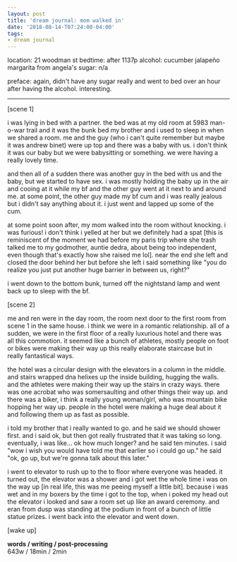 ```yaml
---
layout: post
title: 'dream journal: mom walked in'
date: '2018-08-14-T07:24:00-04:00'
tags:
- dream journal
--- 
```


location: 21 woodman st
bedtime: after 1137p
alcohol: cucumber jalapeño margarita from angela's 
sugar: n/a

preface: again, didn't have any sugar really and went to bed over an hour after having the alcohol. interesting. 

---

[scene 1]

i was lying in bed with a partner. the bed was at my old room at 5983 man-o-war trail and it was the bunk bed my brother and i used to sleep in when we shared a room. me and the guy (who i can't quite remember but maybe it was andrew binet) were up top and there was a baby with us. i don't think it was our baby but we were babysitting or something. we were having a really lovely time. 

and then all of a sudden there was another guy in the bed with us and the baby, but we started to have sex. i was mostly holding the baby up in the air and cooing at it while my bf and the other guy went at it next to and around me. at some point, the other guy made my bf cum and i was really jealous but i didn't say anything about it. i just went and lapped up some of the cum. 

at some point soon after, my mom walked into the room without knocking. i was furious! i don't think i yelled at her but we definitely had a spat [this is reminiscent of the moment we had before my paris trip where she trash talked me to my godmother, auntie dedra, about being too independent, even though that's exactly how she raised me lol]. near the end she left and closed the door behind her but before she left i said something like "you do realize you just put another huge barrier in between us, right?"

i went down to the bottom bunk, turned off the nightstand lamp and went back up to sleep with the bf. 

[scene 2]

me and ren were in the day room, the room next door to the first room from scene 1 in the same house. i think we were in a romantic relationship. all of a sudden, we were in the first floor of a really luxurious hotel and there was all this commotion. it seemed like a bunch of athletes, mostly people on foot or bikes were making their way up this really elaborate staircase but in really fantastical ways. 

the hotel was a circular design with the elevators in a column in the middle. and stairs wrapped dna helixes up the inside building, hugging the walls. and the athletes were making their way up the stairs in crazy ways. there was one acrobat who was somersaulting and other things their way up. and there was a biker, i think a really young woman/girl, who was mountain bike hopping her way up. people in the hotel were making a huge deal about it and following them up as fast as possible. 

i told my brother that i really wanted to go. and he said we should shower first. and i said ok, but then got really frustrated that it was taking so long. eventually, i was like... ok how much longer? and he said ten minutes. i said "wow i wish you would have told me that earlier so i could go up." he said "ok, go up, but we're gonna talk about this later." 

i went to elevator to rush up to the to floor where everyone was headed. it turned out, the elevator was a shower and i got wet the whole time i was on the way up [in real life, this was me peeing myself a little bit]. because i was wet and in my boxers by the time i got to the top, when i poked my head out the elevator i looked and saw a room set up like an award ceremony. and eran from dusp was standing at the podium in front of a bunch of little statue prizes. i went back into the elevator and went down. 

[wake up]

**words / writing / post-processing**  
643w / 18min / 2min